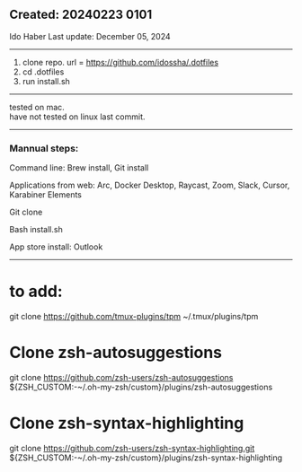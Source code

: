 ## Created: 20240223 0101

Ido Haber
Last update: December 05, 2024

---

1. clone repo. url = https://github.com/idossha/.dotfiles
2. cd .dotfiles
3. run install.sh

---

tested on mac.  
have not tested on linux last commit.


--- 

### Mannual steps:

Command line: Brew install, Git install


Applications from web: Arc, Docker Desktop, Raycast, Zoom, Slack, Cursor, Karabiner Elements

Git clone

Bash install.sh

App store install: Outlook


--- 
# to add:

git clone https://github.com/tmux-plugins/tpm ~/.tmux/plugins/tpm

# Clone zsh-autosuggestions
git clone https://github.com/zsh-users/zsh-autosuggestions ${ZSH_CUSTOM:-~/.oh-my-zsh/custom}/plugins/zsh-autosuggestions

# Clone zsh-syntax-highlighting
git clone https://github.com/zsh-users/zsh-syntax-highlighting.git ${ZSH_CUSTOM:-~/.oh-my-zsh/custom}/plugins/zsh-syntax-highlighting

